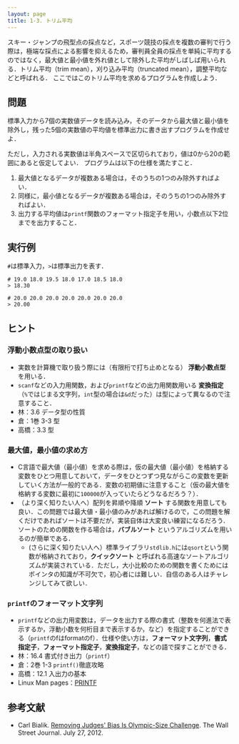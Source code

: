 ```yaml
---
layout: page
title: 1-3. トリム平均
---
```


スキー・ジャンプの飛型点の採点など，スポーツ競技の採点を複数の審判で行う際は，極端な採点による影響を抑えるため，審判員全員の採点を単純に平均するのではなく，最大値と最小値を外れ値として除外した平均がしばしば用いられる．トリム平均（trim mean），刈り込み平均（truncated mean），調整平均などと呼ばれる．
ここではこのトリム平均を求めるプログラムを作成しよう．

## 問題

標準入力から7個の実数値データを読み込み，そのデータから最大値と最小値を除外し，残った5個の実数値の平均値を標準出力に書き出すプログラムを作成せよ．

ただし，入力される実数値は半角スペースで区切られており，値は$0$から$20$の範囲にあると仮定してよい．
プログラムは以下の仕様を満たすこと．

1. 最大値となるデータが複数ある場合は，そのうちの1つのみ除外すればよい．
1. 同様に，最小値となるデータが複数ある場合は，そのうちの1つのみ除外すればよい．
1. 出力する平均値は`printf`関数のフォーマット指定子を用い，小数点以下2位までを出力すること．

## 実行例

`#`は標準入力，`>`は標準出力を表す．

```
# 19.0 18.0 19.5 18.0 17.0 18.5 18.0
> 18.30
```

```
# 20.0 20.0 20.0 20.0 20.0 20.0 20.0
> 20.00
```

## ヒント

### 浮動小数点型の取り扱い

- 実数を計算機で取り扱う際には（有限桁で打ち止めとなる） **浮動小数点型** を用いる．
- `scanf`などの入力用関数，および`printf`などの出力用関数用いる **変換指定**（`%`ではじまる文字列，`int`型の場合は`&d`だった）は型によって異なるので注意すること．
- 林：3.6 データ型の性質
- 倉：1巻 3-3 型
- 高橋：3.3 型

### 最大値，最小値の求め方

- C言語で最大値（最小値）を求める際は，仮の最大値（最小値）を格納する変数をひとつ用意しておいて，データをひとつずつ見ながらこの変数を更新していく方法が一般的である．変数の初期値に注意すること（仮の最大値を格納する変数に最初に`100000`が入っていたらどうなるだろう？）．
- （より深く知りたい人へ）配列を昇順や降順 **ソート** する関数を用意しても良い．この問題では最大値・最小値のみがあれば解けるので，この問題を解くだけであればソートは不要だが，実装自体は大変良い練習になるだろう．ソートのための関数を作る場合は，**バブルソート** というアルゴリズムを用いるのが簡単である．
    - (さらに深く知りたい人へ）標準ライブラリ`stdlib.h`には`qsort`という関数が格納されており，**クイックソート** と呼ばれる高速なソートアルゴリズムが実装されている．ただし，大小比較のための関数を書くためにはポインタの知識が不可欠で，初心者には難しい．自信のある人はチャレンジしてみて欲しい．

### `printf`のフォーマット文字列

- `printf`などの出力用変数は，データを出力する際の書式（整数を何進法で表示するか，浮動小数を何桁目まで表示するか，など）を指定することができる（`printf`のfはformatのf）．仕様や使い方は，**フォーマット文字列**，**書式指定子**，**フォーマット指定子**，**変換指定子**，などの語で探すことができる．
- 林：16.4 書式付き出力（`printf`）
- 倉：2巻 1-3 `printf()`徹底攻略
- 高橋：12.1 入出力の基本
- Linux Man pages：[PRINTF](https://linuxjm.osdn.jp/html/LDP_man-pages/man3/printf.3.html)

## 参考文献

+ Carl Bialik. [Removing Judges' Bias Is Olympic-Size Challenge](http://www.wsj.com/news/articles/SB10000872396390443477104577551253521597214). The Wall Street Journal. July 27, 2012.
